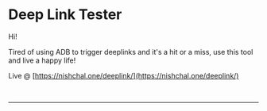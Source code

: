 # Deep Link Tester

Hi!

Tired of using ADB to trigger deeplinks and it's a hit or a miss, use this tool and live a happy life!

Live @ [https://nishchal.one/deeplink/](https://nishchal.one/deeplink/)

<br><hr><br>

